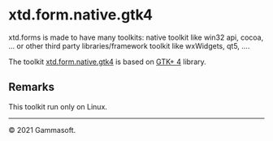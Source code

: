 
# xtd.form.native.gtk4

xtd.forms is made to have many toolkits: native toolkit like win32 api, cocoa, ... or other third party libraries/framework toolkit like wxWidgets, qt5, ....

The toolkit [xtd.form.native.gtk4](.) is based on [GTK+ 4](https://developer.gnome.org/gtk4/stable/index.html) library.

## Remarks

This toolkit run only on Linux.

______________________________________________________________________________________________

© 2021 Gammasoft.
